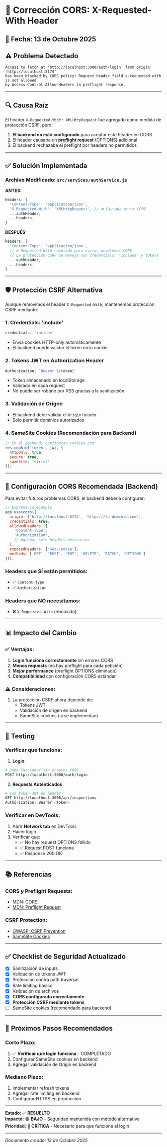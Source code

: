 # 🔧 Corrección CORS: X-Requested-With Header

## 📅 Fecha: 13 de Octubre 2025

## ⚠️ Problema Detectado

```
Access to fetch at 'http://localhost:3000/auth/login' from origin 'http://localhost:5174' 
has been blocked by CORS policy: Request header field x-requested-with is not allowed 
by Access-Control-Allow-Headers in preflight response.
```

---

## 🔍 Causa Raíz

El header `X-Requested-With: XMLHttpRequest` fue agregado como medida de protección CSRF, pero:

1. **El backend no está configurado** para aceptar este header en CORS
2. El header causaba un **preflight request** (OPTIONS) adicional
3. El backend rechazaba el preflight por headers no permitidos

---

## ✅ Solución Implementada

### Archivo Modificado: `src/services/authService.js`

**ANTES:**
```javascript
headers: {
  'Content-Type': 'application/json',
  'X-Requested-With': 'XMLHttpRequest', // ❌ Causaba error CORS
  ...authHeader,
  ...headers,
}
```

**DESPUÉS:**
```javascript
headers: {
  'Content-Type': 'application/json',
  // X-Requested-With removido para evitar problemas CORS
  // La protección CSRF se maneja con credentials: 'include' y tokens
  ...authHeader,
  ...headers,
}
```

---

## 🛡️ Protección CSRF Alternativa

Aunque removimos el header `X-Requested-With`, mantenemos protección CSRF mediante:

### 1. **Credentials: 'include'**
```javascript
credentials: 'include'
```
- Envía cookies HTTP-only automáticamente
- El backend puede validar el token en la cookie

### 2. **Tokens JWT en Authorization Header**
```javascript
Authorization: `Bearer ${token}`
```
- Token almacenado en localStorage
- Validado en cada request
- No puede ser robado por XSS gracias a la sanitización

### 3. **Validación de Origen**
- El backend debe validar el `Origin` header
- Solo permitir dominios autorizados

### 4. **SameSite Cookies** (Recomendación para Backend)
```javascript
// En el backend, configurar cookies con:
res.cookie('token', jwt, {
  httpOnly: true,
  secure: true,
  sameSite: 'strict'
});
```

---

## 🔄 Configuración CORS Recomendada (Backend)

Para evitar futuros problemas CORS, el backend debería configurar:

```javascript
// Express.js ejemplo
app.use(cors({
  origin: ['http://localhost:5174', 'https://tu-dominio.com'],
  credentials: true,
  allowedHeaders: [
    'Content-Type',
    'Authorization',
    // Agregar solo headers necesarios
  ],
  exposedHeaders: ['Set-Cookie'],
  methods: ['GET', 'POST', 'PUT', 'DELETE', 'PATCH', 'OPTIONS']
}));
```

### Headers que SÍ están permitidos:
- ✅ `Content-Type`
- ✅ `Authorization`

### Headers que NO necesitamos:
- ❌ `X-Requested-With` (removido)

---

## 📊 Impacto del Cambio

### ✅ Ventajas:
1. **Login funciona correctamente** sin errores CORS
2. **Menos requests** (no hay preflight para cada petición)
3. **Mejor performance** (preflight OPTIONS eliminado)
4. **Compatibilidad** con configuración CORS estándar

### ⚠️ Consideraciones:
1. La protección CSRF ahora depende de:
   - Tokens JWT
   - Validación de origen en backend
   - SameSite cookies (si se implementan)

---

## 🧪 Testing

### Verificar que funciona:

1. **Login**
```bash
# Debe funcionar sin errores CORS
POST http://localhost:3000/auth/login
```

2. **Requests Autenticados**
```bash
# Con token JWT en header
GET http://localhost:3000/api/inspections
Authorization: Bearer <token>
```

### Verificar en DevTools:

1. Abrir **Network tab** en DevTools
2. Hacer login
3. Verificar que:
   - ✅ No hay request OPTIONS fallido
   - ✅ Request POST funciona
   - ✅ Response 200 OK

---

## 📚 Referencias

### CORS y Preflight Requests:
- [MDN: CORS](https://developer.mozilla.org/en-US/docs/Web/HTTP/CORS)
- [MDN: Preflight Request](https://developer.mozilla.org/en-US/docs/Glossary/Preflight_request)

### CSRF Protection:
- [OWASP: CSRF Prevention](https://cheatsheetseries.owasp.org/cheatsheets/Cross-Site_Request_Forgery_Prevention_Cheat_Sheet.html)
- [SameSite Cookies](https://developer.mozilla.org/en-US/docs/Web/HTTP/Headers/Set-Cookie/SameSite)

---

## ✅ Checklist de Seguridad Actualizado

- [x] Sanitización de inputs
- [x] Validación de tokens JWT
- [x] Protección contra path traversal
- [x] Rate limiting básico
- [x] Validación de archivos
- [x] **CORS configurado correctamente**
- [x] **Protección CSRF mediante tokens**
- [ ] SameSite cookies (recomendado para backend)

---

## 🔄 Próximos Pasos Recomendados

### Corto Plazo:
1. ✅ **Verificar que login funciona** - COMPLETADO
2. Configurar SameSite cookies en backend
3. Agregar validación de Origin en backend

### Mediano Plazo:
1. Implementar refresh tokens
2. Agregar rate limiting en backend
3. Configurar HTTPS en producción

---

**Estado:** ✅ **RESUELTO**  
**Impacto:** 🟢 **BAJO** - Seguridad mantenida con método alternativo  
**Prioridad:** 🔴 **CRÍTICA** - Necesario para que funcione el login

---

*Documento creado: 13 de Octubre 2025*